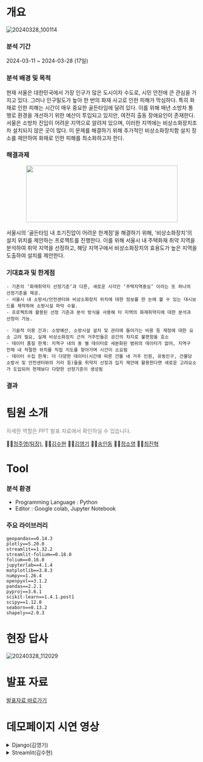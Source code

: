 # 개요
![20240328_100114](https://github.com/j2nhyeok/team_mini_project/assets/103464891/5a778afe-fd76-4ae1-82c9-4c970563add7)
### 분석 기간  </br>
2024-03-11 ~ 2024-03-28 (17일)
### 분석 배경 및 목적
현재 서울은 대한민국에서 가장 인구가 많은 도시이자 수도로, 시민 안전에 큰 관심을 가지고 있다. 그러나 인구밀도가 높아 한 번의 화재 사고로 인한 피해가 막심하다. 특히 화재로 인한 피해는 시간이 매우 중요한 골든타임에 달려 있다. 이를 위해 매년 소방차 통행로 환경을 개선하기 위한 예산이 투입되고 있지만, 여전히 출동 장애요인이 존재한다. 서울은 소방차 진입이 어려운 지역으로 알려져 있으며, 이러한 지역에는 비상소화장치조차 설치되지 않은 곳이 많다. 이 문제를 해결하기 위해 추가적인 비상소화장치함 설치 장소를 제안하여 화재로 인한 피해를 최소화하고자 한다.

### 해결과제 
<center>
<img src="https://github.com/j2nhyeok/Semi-project/assets/103464891/145e46e9-b8b7-4d95-976a-e4be9867a601" width="400" height="150"/></br>
</center></br>
서울시의 '골든타임 내 조기진압이 어려운 한계점'을 해결하기 위해, '비상소화장치'의 설치 위치를 제안하는 프로젝트를 진행한다. 이를 위해 서울시 내 주택화재 취약 지역을 분석하여 취약 지역을 선정하고, 해당 지역구에서 비상소화장치의 효용도가 높은 지역을 도출하여 설치를 제안한다.

### 기대효과 및 한계점
```
- 기존의 ‘화재취약지 선정기준’과 다른, 새로운 시각인 ‘주택지역중심’ 이라는 또 하나의 선정기준을 제공.
- 서울시 내 소방서/안전센터와 비상소화장치 위치에 대한 정보를 한 눈에 볼 수 있는 대시보드를 제작하여 소방시설 파악 수월.
- 프로젝트에 활용된 선정 기준과 분석 방식을 사용해 타 지역의 화재취약지에 대한 분석과 선정이 가능.

- 기술적 이용 간과: 소방예산, 소방시설 설치 및 관리에 들어가는 비용 등 재정에 대한 요소 고려 필요, 실제 비상소화장치 근처 거주민들은 공간의 차지로 불편함을 호소
- 데이터 품질 한계: 지역구 내의 동 별 데이터로 세분화된 범위의 데이터가 없어, 지역구 전체 내 적절한 위치를 직접 지도를 찾아가며 시간이 소요됨 
- 데이터 수집 한계: 더 다양한 데이터(시간에 따른 건물 내 거주 인원, 유동인구, 건물당 소방서 및 안전센터와의 거리 등)들을 취약지 선정과 입지 제안에 활용한다면 새로운 고려요소가 도입되어 현재보다 다양한 선정기준이 생성됨
```

### 결과

# 팀원 소개
<span style="color:#808080">자세한 역할은 PPT 발표 자료에서 확인하실 수 있습니다. </span>

🙋‍♀️[정주영(팀장)](https://github.com/Ju0s),
🙋‍♀️[김수현](https://github.com/suhyeon0325) 
🙋‍♀️[김영기](https://github.com/Y0un9Ki) 
🙋‍♀️[송인동](https://github.com/indongspace) 
🙋‍♀️[정소영](https://github.com/Jsoyoung) 
🙋‍♀️[최진혁](https://github.com/j2nhyeok)


# Tool
### 분석 환경 
- Programming Language : Python
- Editor : Google colab, Jupyter Notebook
### 주요 라이브러리

```
geopandas==0.14.3
plotly==5.20.0
streamlit==1.32.2
streamlit-folium==0.18.0
folium==0.16.0
jupyterlab==4.1.4
matplotlib==3.8.3
numpy==1.26.4
openpyxl==3.1.2
pandas==2.2.1
pyproj==3.6.1
scikit-learn==1.4.1.post1
scipy==1.12.0
seaborn==0.13.2
shapely==2.0.3
```

# 현장 답사
![20240328_112029](https://github.com/j2nhyeok/Semi-project/assets/103464891/daadf848-4468-4307-804f-20dde06e1cd4)


# 발표 자료
[발표자료 바로가기](https://github.com/j2nhyeok/Semi-project/blob/main/%5B%EB%8D%B0%EC%97%9434%5D%20%ED%94%84%EB%A1%9C%EC%A0%9D%ED%8A%B8%20%EB%B0%9C%ED%91%9C%EC%9E%90%EB%A3%8C_2%EC%A1%B0_%ED%98%84%EB%8C%80%EC%A4%91%EA%B3%B5%EC%97%85%ED%8C%80.pdf) 
# 데모페이지 시연 영상

<details><summary> Django(김영기)
</summary>
[Django 대시보드 데모 영상: [유튜브에서 보기]](https://youtu.be/UrKuKw7LCUs?si=E40njPHtkqsuWSG8)
</details>

<details><summary> Streamlit(김수현)
</summary>
[Streamlit 대시보드 데모 영상: [유튜브에서 보기]](https://youtu.be/Y15JNbI---8?si=9U2TSQVvLB96yJF6)   

</details>

